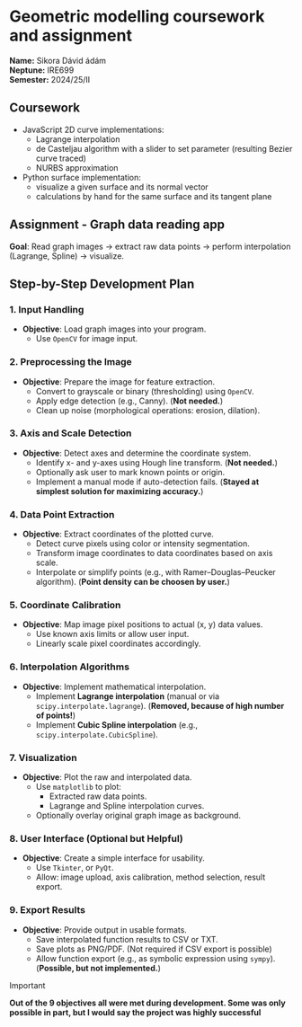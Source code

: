 # Geometric modelling coursework and assignment
**Name:** Sikora Dávid ádám \
**Neptune:** IRE699 \
**Semester:** 2024/25/II

## Coursework
* JavaScript 2D curve implementations:
    * Lagrange interpolation
    * de Casteljau algorithm with a slider to set parameter (resulting Bezier curve traced)
    * NURBS approximation
* Python surface implementation:
    * visualize a given surface and its normal vector
    * calculations by hand for the same surface and its tangent plane

## Assignment - Graph data reading app

**Goal**: Read graph images → extract raw data points → perform interpolation (Lagrange, Spline) → visualize.
## **Step-by-Step Development Plan**

### **1. Input Handling**
- **Objective**: Load graph images into your program.
  - Use `OpenCV` for image input.


### **2. Preprocessing the Image**
- **Objective**: Prepare the image for feature extraction.
  - Convert to grayscale or binary (thresholding) using `OpenCV`.
  - Apply edge detection (e.g., Canny). (**Not needed.**)
  - Clean up noise (morphological operations: erosion, dilation).

### **3. Axis and Scale Detection**
- **Objective**: Detect axes and determine the coordinate system.
  - Identify x- and y-axes using Hough line transform. (**Not needed.**)
  - Optionally ask user to mark known points or origin.
  - Implement a manual mode if auto-detection fails. (**Stayed at simplest solution for maximizing accuracy.**)

### **4. Data Point Extraction**
- **Objective**: Extract coordinates of the plotted curve.
  - Detect curve pixels using color or intensity segmentation.
  - Transform image coordinates to data coordinates based on axis scale.
  - Interpolate or simplify points (e.g., with Ramer–Douglas–Peucker algorithm). (**Point density can be choosen by user.**)

### **5. Coordinate Calibration**
- **Objective**: Map image pixel positions to actual (x, y) data values.
  - Use known axis limits or allow user input.
  - Linearly scale pixel coordinates accordingly.

### **6. Interpolation Algorithms**
- **Objective**: Implement mathematical interpolation.
  - Implement **Lagrange interpolation** (manual or via `scipy.interpolate.lagrange`). (**Removed, because of high number of points!**)
  - Implement **Cubic Spline interpolation** (e.g., `scipy.interpolate.CubicSpline`).

### **7. Visualization**
- **Objective**: Plot the raw and interpolated data.
  - Use `matplotlib` to plot:
    - Extracted raw data points.
    - Lagrange and Spline interpolation curves.
  - Optionally overlay original graph image as background.

### **8. User Interface (Optional but Helpful)**
- **Objective**: Create a simple interface for usability.
  - Use `Tkinter`, or `PyQt`.
  - Allow: image upload, axis calibration, method selection, result export.

### **9. Export Results**
- **Objective**: Provide output in usable formats.
  - Save interpolated function results to CSV or TXT.
  - Save plots as PNG/PDF. (Not required if CSV export is possible)
  - Allow function export (e.g., as symbolic expression using `sympy`). (**Possible, but not implemented.**)


> [!IMPORTANT]
> **Out of the 9 objectives all were met during development. Some was only possible in part, but I would say the project was highly successful**
